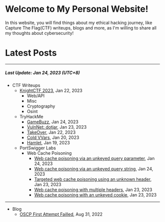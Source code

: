 # Welcome to My Personal Website!

In this website, you will find things about my ethical hacking journey, like Capture The Flag(CTF) writeups, blogs and more, as I'm willing to share all my thoughts about cybersecurity!

# Latest Posts

* * *
##### Last Update: Jan 24, 2023 (UTC+8)

- CTF Writeups
	- [KnightCTF 2023](https://siunam321.github.io/ctf/KnightCTF-2023/), Jan 22, 2023
		- Web/API
		- Misc
		- Cryptography
		- Osint
	- TryHackMe
		- [GameBuzz](https://siunam321.github.io/ctf/tryhackme/GameBuzz), Jan 24, 2023
		- [VulnNet: dotjar](https://siunam321.github.io/ctf/tryhackme/VulnNet-dotjar), Jan 23, 2023
		- [TakeOver](https://siunam321.github.io/ctf/tryhackme/TakeOver), Jan 22, 2023
		- [Cold VVars](https://siunam321.github.io/ctf/tryhackme/Cold-VVars), Jan 20, 2023
		- [Hamlet](https://siunam321.github.io/ctf/tryhackme/Hamlet), Jan 19, 2023
	- PortSwigger Labs
		- Web Cache Poisoning
			- [Web cache poisoning via an unkeyed query parameter](https://siunam321.github.io/ctf/portswigger-labs/Web-Cache-Poisoning/cache-6), Jan 24, 2023
			- [Web cache poisoning via an unkeyed query string](https://siunam321.github.io/ctf/portswigger-labs/Web-Cache-Poisoning/cache-5), Jan 24, 2023
			- [Targeted web cache poisoning using an unknown header](https://siunam321.github.io/ctf/portswigger-labs/Web-Cache-Poisoning/cache-4), Jan 23, 2023
			- [Web cache poisoning with multiple headers](https://siunam321.github.io/ctf/portswigger-labs/Web-Cache-Poisoning/cache-3), Jan 23, 2023
			- [Web cache poisoning with an unkeyed cookie](https://siunam321.github.io/ctf/portswigger-labs/Web-Cache-Poisoning/cache-2), Jan 23, 2023

* * *
- Blog
	- [OSCP First Attempt Failled](https://siunam321.github.io/blog/2022-08-31-OSCP-First-Attempt-Failled), Aug 31, 2022